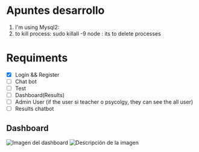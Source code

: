 # Apuntes desarrollo
1. I'm using Mysql2:
2. to kill process:  sudo killall -9 node : its to delete processes


# Requiments

- [x] Login && Register
- [ ] Chat bot
- [ ] Test
- [ ] Dashboard(Results)
- [ ] Admin User (if the user si teacher o psycolgy, they can see the all user)
- [ ] Results chatbot
## Dashboard
![Imagen del dashboard](file:///home/gamlerd13/Im%C3%A1genes/Capturas%20de%20pantalla/Captura%20desde%202023-05-14%2013-03-04.png)
<image src="file:///home/gamlerd13/Im%C3%A1genes/Capturas%20de%20pantalla/Captura%20desde%202023-05-14%2013-03-04.png" alt="Descripción de la imagen">

